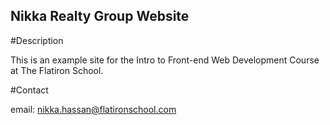 Nikka Realty Group Website
---

#Description

This is an example site for the Intro to  Front-end Web Development Course at The Flatiron School.

#Contact

email: nikka.hassan@flatironschool.com
